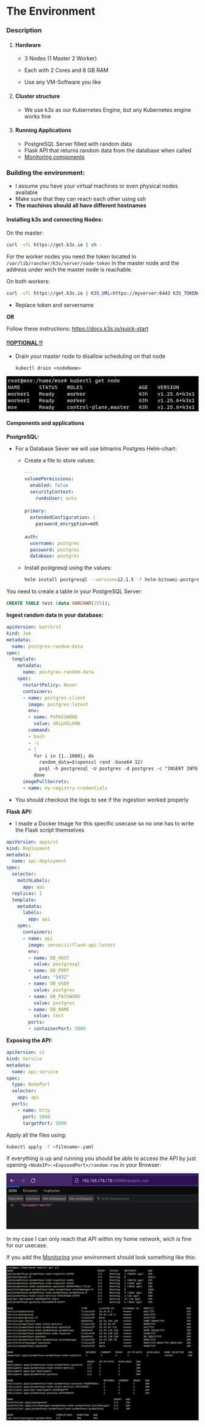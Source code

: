 # The Environment

### Description

1. #### Hardware

   - 3 Nodes (1 Master 2 Worker)

   - Each with 2 Cores and 8 GB RAM

   - Use any VM-Software you like

     

2. #### Cluster structure

   - We use k3s as our Kubernetes Engine, but any Kubernetes engine works fine

     

3. #### Running Applications

   - PostgreSQL Server filled with random data
   - Flask API that returns random data from the database when called
   -  [Monitoring components](Monitoring.md) 





### Building the environment:

- I assume you have your virtual machines or even physical nodes available
- Make sure that they can reach each other using ssh
- **The machines should all have different hostnames**



#### Installing k3s and connecting Nodes:

On the master:

```bash
curl -sfL https://get.k3s.io | sh -
```



For the worker nodes you need the token located in `/var/lib/rancher/k3s/server/node-token` in the master node and the address under wich the master node is reachable.



On both workers:

```bash
curl -sfL https://get.k3s.io | K3S_URL=https://myserver:6443 K3S_TOKEN=mynodetoken sh -
```

- Replace token and servername



**OR**

Follow these instructions: https://docs.k3s.io/quick-start



#### <u>!!OPTIONAL !!</u>

- Drain your master node to disallow scheduling on that node

  ```
  kubectl drain <nodeName>
  ```




![image-20230301220039049](../Images/running_nodes.png)





#### Components and applications

**PostgreSQL:**

- For a Database Sever we will use bitnamis Postgres Helm-chart:

  - Create a file to store values:

    ```yaml
    ---
    volumePermissions:
      enabled: false
      securityContext:
        runAsUser: auto
    
    primary:
      extendedConfiguration: |
        password_encryption=md5
    
    auth:
      username: postgres
      password: postgres
      database: postgres
    ```

  - Install postgresql using the values:

    ```bash
    helm install postgresql --version=12.1.5 -f helm-bitnami-postgresql-values.yaml --repo https://charts.bitnami.com/bitnami postgresql
    ```



You need to create a table in your PostgreSQL Server:

```sql
CREATE TABLE test (data VARCHAR(255));
```



**Ingest random data in your database:**

```yaml
apiVersion: batch/v1
kind: Job
metadata:
  name: postgres-random-data
spec:
  template:
    metadata:
      name: postgres-random-data
    spec:
      restartPolicy: Never
      containers:
      - name: postgres-client
        image: postgres:latest
        env:
        - name: PGPASSWORD
          value: URipXELhMA
        command:
        - bash
        - -c
        - |
          for i in {1..1000}; do
            random_data=$(openssl rand -base64 12)
            psql -h postgresql -U postgres -d postgres -c "INSERT INTO test (data) VALUES ('$random_data');"
          done
      imagePullSecrets:
      - name: my-registry-credentials
```

- You should checkout the logs to see if the ingestion worked properly



**Flask API:**

- I made a Docker Image for this specific usecase so no one has to write the Flask script themselves 

```yaml
apiVersion: apps/v1
kind: Deployment
metadata:
  name: api-deployment
spec:
  selector:
    matchLabels:
      app: api
  replicas: 1
  template:
    metadata:
      labels:
        app: api
    spec:
      containers:
      - name: api
        image: zenseiii/flask-api:latest
        env:
        - name: DB_HOST
          value: postgresql
        - name: DB_PORT
          value: "5432"
        - name: DB_USER
          value: postgres
        - name: DB_PASSWORD
          value: postgres
        - name: DB_NAME
          value: test
        ports:
        - containerPort: 5000
```



**Exposing the API:**

```yaml
apiVersion: v1
kind: Service
metadata:
  name: api-service
spec:
  type: NodePort
  selector:
    app: api
  ports:
    - name: http
      port: 5000
      targetPort: 5000
```



Apply all the files using:

```bash
kubectl apply -f <filename>.yaml
```



If everything is up and running you should be able to access the API by just opening  `<NodeIP>:<ExposedPort>/random-row` in your Browser:

![image-20230301220039049](../Images/runningAPI.png)

In my case I can only reach that API within my home network, wich is fine for our usecase.



If you add the  [Monitoring](Monitoring.md) your environment should look something like this:

![image-20230301220039049](../Images/running_env.png)